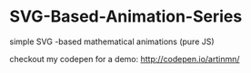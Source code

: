 SVG-Based-Animation-Series
==========================

simple SVG -based mathematical animations (pure JS)

checkout my codepen for a demo: http://codepen.io/artinmn/
